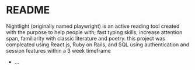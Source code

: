 # README

Nightlight (originally named playwright) is an active reading tool created with the purpose to help people with; fast typing skills, increase attention span, familiarity with classic literature and poetry.
this project was compleated using React.js, Ruby on Rails, and SQL using authentication and session features within a 3 week timeframe
* ...


